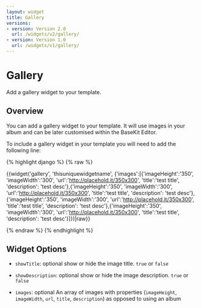 ```yaml
---
layout: widget
title: Gallery
versions:
- version: Version 2.0
  url: /widgets/v2/gallery/
- version: Version 1.0
  url: /widgets/v1/gallery/
---
```


# Gallery

Add a gallery widget to your template.

## Overview

You can add a gallery widget to your template. It will use images in your album and can be later customised within the BaseKit Editor. 

To include a gallery widget in your template you will need to add the following line:

{% highlight django %}
{% raw %}

{{widget('gallery', 'thisuniquewidgetname', {'images':[{'imageHeight':'350', 'imageWidth':'300', 'url':'http://placehold.it/350x300', 'title':'test title', 'description': 'test desc'},{'imageHeight':'350', 'imageWidth':'300', 'url':'http://placehold.it/350x300', 'title':'test title', 'description': 'test desc'},{'imageHeight':'350', 'imageWidth':'300', 'url':'http://placehold.it/350x300', 'title':'test title', 'description': 'test desc'},{'imageHeight':'350', 'imageWidth':'300', 'url':'http://placehold.it/350x300', 'title':'test title', 'description': 'test desc'}]})|raw}}

{% endraw %}
{% endhighlight %}

## Widget Options

* ```showTitle```: optional show or hide the image title. ```true``` or ```false```

* ```showDescription```: optional show or hide the image description. ```true``` or ```false```

* ```images```: optional An array of images with properties (```imageHeight```, ```imageWidth```, ```url```, ```title```, ```description```) as opposed to using an album
